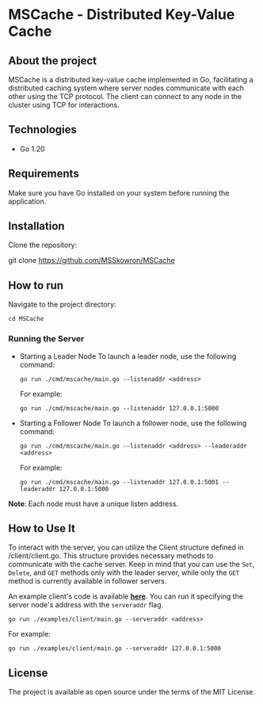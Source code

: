 # MSCache - Distributed Key-Value Cache

## About the project

MSCache is a distributed key-value cache implemented in Go, facilitating a distributed caching system where server nodes communicate with each other using the TCP protocol. The client can connect to any node in the cluster using TCP for interactions.

## Technologies

- Go 1.20

## Requirements

Make sure you have Go installed on your system before running the application.

## Installation

Clone the repository:

git clone <https://github.com/MSSkowron/MSCache>

## How to run

Navigate to the project directory:

```
cd MSCache
```

### Running the Server

- Starting a Leader Node
    To launch a leader node, use the following command:

    ```
    go run ./cmd/mscache/main.go --listenaddr <address>
    ```

    For example:

    ```
    go run ./cmd/mscache/main.go --listenaddr 127.0.0.1:5000
    ```

- Starting a Follower Node
    To launch a follower node, use the following command:

    ```
    go run ./cmd/mscache/main.go --listenaddr <address> --leaderaddr <address>
    ```

    For example:

    ```
    go run ./cmd/mscache/main.go --listenaddr 127.0.0.1:5001 --leaderaddr 127.0.0.1:5000
    ```

**Note**: Each node must have a unique listen address.

## How to Use It

To interact with the server, you can utilize the Client structure defined in /client/client.go. This structure provides necessary methods to communicate with the cache server. Keep in mind that you can use the `Set`, `Delete`, and `GET` methods only with the leader server, while only the `GET` method is currently available in follower servers.

An example client's code is available [**here**](./examples/client/main.go). You can run it specifying the server node's address with the `serveraddr` flag.

```
go run ./examples/client/main.go --serveraddr <address>
```

For example:

```
go run ./examples/client/main.go --serveraddr 127.0.0.1:5000
```

## License

The project is available as open source under the terms of the MIT License.
